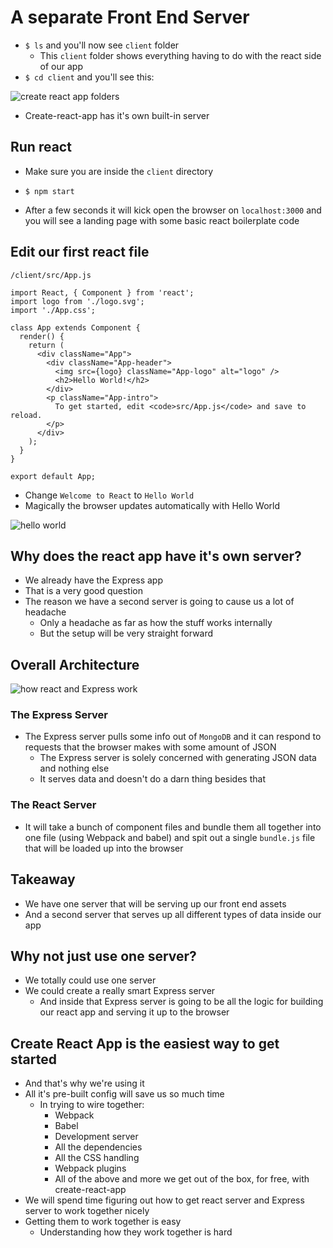 # A separate Front End Server
* `$ ls` and you'll now see `client` folder
    - This `client` folder shows everything having to do with the react side of our app
* `$ cd client` and you'll see this:

![create react app folders](https://i.imgur.com/Bnr9jWh.png)

* Create-react-app has it's own built-in server

## Run react
* Make sure you are inside the `client` directory
* `$ npm start`

* After a few seconds it will kick open the browser on `localhost:3000` and you will see a landing page with some basic react boilerplate code

## Edit our first react file
`/client/src/App.js`

```
import React, { Component } from 'react';
import logo from './logo.svg';
import './App.css';

class App extends Component {
  render() {
    return (
      <div className="App">
        <div className="App-header">
          <img src={logo} className="App-logo" alt="logo" />
          <h2>Hello World!</h2>
        </div>
        <p className="App-intro">
          To get started, edit <code>src/App.js</code> and save to reload.
        </p>
      </div>
    );
  }
}

export default App;
```

* Change `Welcome to React` to `Hello World`
* Magically the browser updates automatically with Hello World

![hello world](https://i.imgur.com/f99xBL5.png)

## Why does the react app have it's own server?
* We already have the Express app
* That is a very good question
* The reason we have a second server is going to cause us a lot of headache
    - Only a headache as far as how the stuff works internally
    - But the setup will be very straight forward

## Overall Architecture
![how react and Express work](https://i.imgur.com/B5DXGAm.png)

### The Express Server
* The Express server pulls some info out of `MongoDB` and it can respond to requests that the browser makes with some amount of JSON
    - The Express server is solely concerned with generating JSON data and nothing else
    - It serves data and doesn't do a darn thing besides that

### The React Server
* It will take a bunch of component files and bundle them all together into one file (using Webpack and babel) and spit out a single `bundle.js` file that will be loaded up into the browser

## Takeaway
* We have one server that will be serving up our front end assets
* And a second server that serves up all different types of data inside our app

## Why not just use one server?
* We totally could use one server
* We could create a really smart Express server
    - And inside that Express server is going to be all the logic for building our react app and serving it up to the browser

## Create React App is the easiest way to get started
* And that's why we're using it
* All it's pre-built config will save us so much time
    - In trying to wire together:
        + Webpack
        + Babel
        + Development server
        + All the dependencies
        + All the CSS handling
        + Webpack plugins
        + All of the above and more we get out of the box, for free, with create-react-app
* We will spend time figuring out how to get react server and Express server to work together nicely
* Getting them to work together is easy
    - Understanding how they work together is hard
